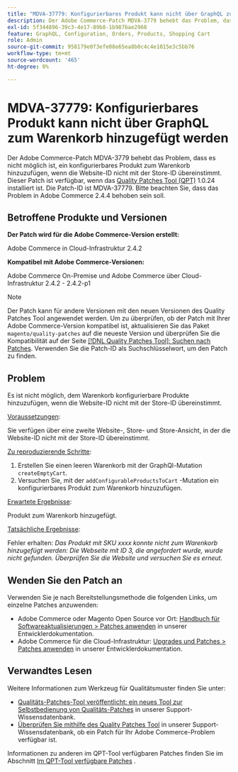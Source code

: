 ```yaml
---
title: "MDVA-37779: Konfigurierbares Produkt kann nicht über GraphQL zum Warenkorb hinzugefügt werden"
description: Der Adobe Commerce-Patch MDVA-3779 behebt das Problem, dass es nicht möglich ist, ein konfigurierbares Produkt zum Warenkorb hinzuzufügen, wenn die Website-ID nicht mit der Store-ID übereinstimmt. Dieser Patch ist verfügbar, wenn das [Quality Patches Tool (QPT)](/help/announcements/adobe-commerce-announcements/magento-quality-patches-released-new-tool-to-self-serve-quality-patches.md) 1.0.24 installiert ist. Die Patch-ID ist MDVA-37779. Bitte beachten Sie, dass das Problem in Adobe Commerce 2.4.4 behoben sein soll. 
exl-id: 5f344896-39c3-4e17-89b8-1b987bae2968
feature: GraphQL, Configuration, Orders, Products, Shopping Cart
role: Admin
source-git-commit: 958179e0f3efe08e65ea8b0c4c4e1015e3c5bb76
workflow-type: tm+mt
source-wordcount: '465'
ht-degree: 0%

---
```


# MDVA-37779: Konfigurierbares Produkt kann nicht über GraphQL zum Warenkorb hinzugefügt werden

Der Adobe Commerce-Patch MDVA-3779 behebt das Problem, dass es nicht möglich ist, ein konfigurierbares Produkt zum Warenkorb hinzuzufügen, wenn die Website-ID nicht mit der Store-ID übereinstimmt. Dieser Patch ist verfügbar, wenn das [Quality Patches Tool (QPT)](/help/announcements/adobe-commerce-announcements/magento-quality-patches-released-new-tool-to-self-serve-quality-patches.md) 1.0.24 installiert ist. Die Patch-ID ist MDVA-37779. Bitte beachten Sie, dass das Problem in Adobe Commerce 2.4.4 behoben sein soll.

## Betroffene Produkte und Versionen

**Der Patch wird für die Adobe Commerce-Version erstellt:**

Adobe Commerce in Cloud-Infrastruktur 2.4.2

**Kompatibel mit Adobe Commerce-Versionen:**

Adobe Commerce On-Premise und Adobe Commerce über Cloud-Infrastruktur 2.4.2 - 2.4.2-p1

>[!NOTE]
>
>Der Patch kann für andere Versionen mit den neuen Versionen des Quality Patches Tool angewendet werden. Um zu überprüfen, ob der Patch mit Ihrer Adobe Commerce-Version kompatibel ist, aktualisieren Sie das Paket `magento/quality-patches` auf die neueste Version und überprüfen Sie die Kompatibilität auf der Seite [[!DNL Quality Patches Tool]: Suchen nach Patches](https://devdocs.magento.com/quality-patches/tool.html#patch-grid). Verwenden Sie die Patch-ID als Suchschlüsselwort, um den Patch zu finden.

## Problem

Es ist nicht möglich, dem Warenkorb konfigurierbare Produkte hinzuzufügen, wenn die Website-ID nicht mit der Store-ID übereinstimmt.

<u>Voraussetzungen</u>:

Sie verfügen über eine zweite Website-, Store- und Store-Ansicht, in der die Website-ID nicht mit der Store-ID übereinstimmt.

<u>Zu reproduzierende Schritte</u>:

1. Erstellen Sie einen leeren Warenkorb mit der GraphQl-Mutation `createEmptyCart`.
1. Versuchen Sie, mit der `addConfigurableProductsToCart` -Mutation ein konfigurierbares Produkt zum Warenkorb hinzuzufügen.

<u>Erwartete Ergebnisse</u>:

Produkt zum Warenkorb hinzugefügt.

<u>Tatsächliche Ergebnisse</u>:

Fehler erhalten: *Das Produkt mit SKU xxxx konnte nicht zum Warenkorb hinzugefügt werden: Die Webseite mit ID 3, die angefordert wurde, wurde nicht gefunden. Überprüfen Sie die Website und versuchen Sie es erneut.*

## Wenden Sie den Patch an

Verwenden Sie je nach Bereitstellungsmethode die folgenden Links, um einzelne Patches anzuwenden:

* Adobe Commerce oder Magento Open Source vor Ort: [Handbuch für Softwareaktualisierungen > Patches anwenden](https://devdocs.magento.com/guides/v2.4/comp-mgr/patching/mqp.html) in unserer Entwicklerdokumentation.
* Adobe Commerce für die Cloud-Infrastruktur: [Upgrades und Patches > Patches anwenden](https://devdocs.magento.com/cloud/project/project-patch.html) in unserer Entwicklerdokumentation.


## Verwandtes Lesen

Weitere Informationen zum Werkzeug für Qualitätsmuster finden Sie unter:

* [Qualitäts-Patches-Tool veröffentlicht: ein neues Tool zur Selbstbedienung von Qualitäts-Patches](/help/announcements/adobe-commerce-announcements/magento-quality-patches-released-new-tool-to-self-serve-quality-patches.md) in unserer Support-Wissensdatenbank.
* [Überprüfen Sie mithilfe des Quality Patches Tool](/help/support-tools/patches-available-in-qpt-tool/check-patch-for-magento-issue-with-magento-quality-patches.md) in unserer Support-Wissensdatenbank, ob ein Patch für Ihr Adobe Commerce-Problem verfügbar ist.

Informationen zu anderen im QPT-Tool verfügbaren Patches finden Sie im Abschnitt [Im QPT-Tool verfügbare Patches](https://support.magento.com/hc/en-us/sections/360010506631-Patches-available-in-QPT-tool-) .
